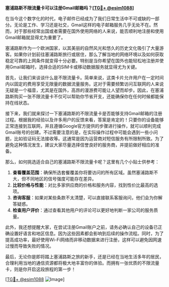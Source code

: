 **塞浦路斯不限流量卡可以注册Gmail邮箱吗？[[TG💪+ @esim1088](https://t.me/s/esim1088)]**

在当今这个数字化的时代，电子邮件已经成为了我们日常生活中不可或缺的一部分。无论是工作、学习还是社交，Gmail这样的电子邮箱服务几乎无处不在。然而，对于那些经常出国或者需要在国外使用网络的人来说，能否顺利地注册和使用Gmail邮箱就显得尤为重要了。

塞浦路斯作为一个欧洲国家，以其美丽的自然风光和悠久的历史文化吸引了大量游客。如果你计划前往塞浦路斯旅行或居住，那么了解当地的网络环境以及如何获取稳定可靠的上网条件就变得十分必要。特别是当你希望在国外也能轻松地注册并使用Gmail邮箱时，选择合适的SIM卡或移动数据服务就显得尤为关键。

首先，让我们来谈谈什么是不限流量卡。简单来说，这类卡片允许用户在一定时间内以固定的费用享受无限量的数据流量服务。这对于需要频繁访问互联网的人来说无疑是一个福音，尤其是在国外，高昂的漫游费可能让人望而却步。因此，在塞浦路斯购买一张不限流量卡不仅可以帮助你节省开支，还能确保你在任何时候都能保持在线状态。

接下来，我们就来探讨一下塞浦路斯的不限流量卡是否能够支持Gmail邮箱的注册过程。根据我的经验以及许多用户的反馈来看，答案是肯定的！只要你的设备能够正常连接到互联网，并且遵循Google官方提供的步骤进行操作，就可以顺利完成Gmail账号的创建。不过需要注意的是，在实际操作过程中可能会遇到一些小问题，比如验证码无法接收等。这通常是因为运营商对短信服务有所限制所致。为了避免这种情况发生，建议大家尽量选择信誉良好的服务商，并提前做好相应的准备。

那么，如何挑选适合自己的塞浦路斯不限流量卡呢？这里有几个小贴士供参考：

1. **查看覆盖范围**：确保所选套餐覆盖你将要访问的所有区域。虽然塞浦路斯不大，但不同地区的信号强度可能存在差异。
2. **比较价格与性能**：对比多家供应商的价格和服务内容，找到性价比最高的选项。
3. **咨询客服**：如果对某些条款不太清楚，可以直接联系客服询问，他们会为你解答疑惑。
4. **检查用户评价**：通过查看其他用户的评论可以更好地判断一家公司的服务质量。

此外，我还想提醒大家，在尝试注册Gmail账户之前，请务必确认自己的设备已正确设置好语言和地区信息。因为这些因素都会影响到后续的操作流程。同时，为了提高成功率，最好使用Wi-Fi网络而非移动数据来进行注册，这样可以避免因网速过慢而导致失败的情况。

最后，无论你是即将踏上塞浦路斯之旅的新手，还是已经在当地生活多年的居民，合理利用当地的通信资源都将极大地丰富你的体验。而拥有一张优质的不限流量卡，则是你开启这段旅程的第一步！

[[TG💪+ @esim1088](https://t.me/s/esim1088) ![Image](https://i.postimg.cc/4NQfJmqS/Snipaste-2025-05-13-00-14-12.png)]